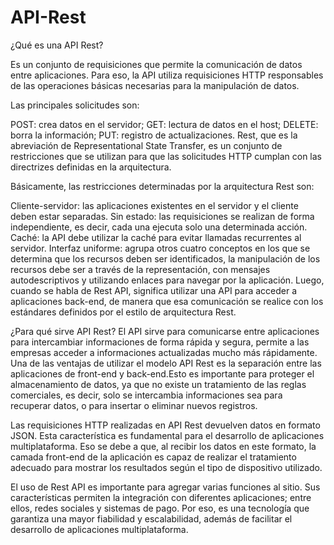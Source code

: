 # API-Rest
¿Qué es una API Rest?

Es un conjunto de requisiciones que permite la comunicación de datos entre aplicaciones.
Para eso, la API utiliza requisiciones HTTP responsables de las operaciones básicas necesarias para la manipulación de datos.

Las principales solicitudes son:

POST: crea datos en el servidor;
GET: lectura de datos en el host;
DELETE: borra la información;
PUT: registro de actualizaciones.
Rest, que es la abreviación de Representational State Transfer, es un conjunto de restricciones que se utilizan para que las solicitudes HTTP cumplan con las directrizes definidas en la arquitectura.

Básicamente, las restricciones determinadas por la arquitectura Rest son:

Cliente-servidor: las aplicaciones existentes en el servidor y el cliente deben estar separadas.
Sin estado: las requisiciones se realizan de forma independiente, es decir, cada una ejecuta solo una determinada acción.
Caché: la API debe utilizar la caché para evitar llamadas recurrentes al servidor.
Interfaz uniforme: agrupa otros cuatro conceptos en los que se determina que los recursos deben ser identificados, la manipulación de los recursos debe ser a través de la representación, con mensajes autodescriptivos y utilizando enlaces para navegar por la aplicación.
Luego, cuando se habla de Rest API, significa utilizar una API para acceder a aplicaciones back-end, de manera que esa comunicación se realice con los estándares definidos por el estilo de arquitectura Rest.

¿Para qué sirve API Rest?
El API sirve para comunicarse entre aplicaciones para intercambiar informaciones de forma rápida y segura, permite a las empresas acceder a informaciones actualizadas mucho más rápidamente.
Una de las ventajas de utilizar el modelo API Rest es la separación entre las aplicaciones de front-end y back-end.Esto es importante para proteger el almacenamiento de datos, ya que no existe un tratamiento de las reglas comerciales, es decir, solo se intercambia informaciones sea para recuperar datos, o para insertar o eliminar nuevos registros.

Las requisiciones HTTP realizadas en API Rest devuelven datos en formato JSON.
Esta característica es fundamental para el desarrollo de aplicaciones multiplataforma. Eso se debe a que, al recibir los datos en este formato, la camada front-end de la aplicación es capaz de realizar el tratamiento adecuado para mostrar los resultados según el tipo de dispositivo utilizado.

El uso de Rest API es importante para agregar varias funciones al sitio. Sus características permiten la integración con diferentes aplicaciones; entre ellos, redes sociales y sistemas de pago.
Por eso, es una tecnología que garantiza una mayor fiabilidad y escalabilidad, además de facilitar el desarrollo de aplicaciones multiplataforma.

